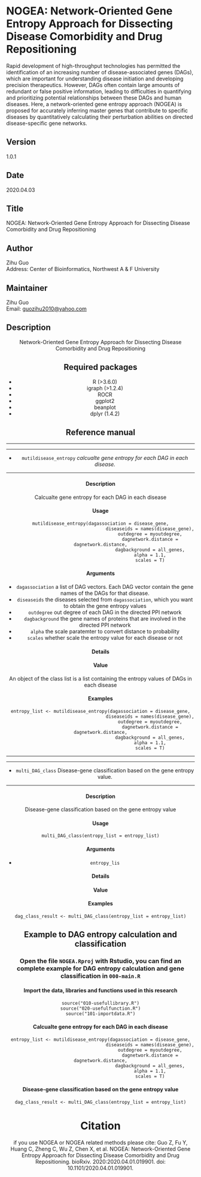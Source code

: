 # NOGEA: Network-Oriented Gene Entropy Approach for Dissecting Disease Comorbidity and Drug Repositioning
Rapid development of high-throughput technologies has permitted the identification of an increasing number of disease-associated genes (DAGs), which are important for understanding disease initiation and developing precision therapeutics. However, DAGs often contain large amounts of redundant or false positive information, leading to difficulties in quantifying and prioritizing potential relationships between these DAGs and human diseases. Here, a network-oriented gene entropy approach (NOGEA) is proposed for accurately inferring master genes that contribute to specific diseases by quantitatively calculating their perturbation abilities on directed disease-specific gene networks. 

## Version
1.0.1

## Date 
2020.04.03

## Title
NOGEA: Network-Oriented Gene Entropy Approach for Dissecting Disease Comorbidity and Drug Repositioning

## Author
Zihu Guo <br>
Address: Center of Bioinformatics, Northwest A & F University

## Maintainer
Zihu Guo <br>
Email: <guozihu2010@yahoo.com>

## Description
<center> Network-Oriented Gene Entropy Approach for Dissecting Disease Comorbidity and Drug Repositioning

## Required packages
- R (>3.6.0)
- igraph (>1.2.4)
- ROCR 
- ggplot2
- beanplot
- dplyr (1.4.2)

## Reference manual
------------------------------------------------------------------------------ 
------------------------------------------------------------------------------
* `mutildisease_entropy` *calcualte gene entropy for each DAG in each disease.* 

------------------------------------------------------------------------------
####  Description
Calcualte gene entropy for each DAG in each disease
####  Usage
```
mutildisease_entropy(dagassociation = disease_gene,
                                     diseaseids = names(disease_gene),
                                     outdegree = myoutdegree,
                                     dagnetwork.distance = dagnetwork.distance,
                                     dagbackground = all_genes,
                                     alpha = 1.1,
                                     scales = T)
```
     
####  Arguments
- `dagassociation` a list of DAG vectors. Each DAG vector contain the gene names of the DAGs for that disease.
- `diseaseids` the diseases selected from `dagassociation`, which you want to obtain the gene entropy values
- `outdegree` out degree of each DAG in the directed PPI network
- `dagbackground` the gene names of proteins that are involved in the directed PPI network
- `alpha` the scale paratemter to convert distance to probability
- `scales` whether scale the entropy value for each disease or not

####  Details

####  Value
An object of the class list is a list containing the entropy values of DAGs in each disease 

####  Examples
```
entropy_list <- mutildisease_entropy(dagassociation = disease_gene,
                                     diseaseids = names(disease_gene),
                                     outdegree = myoutdegree,
                                     dagnetwork.distance = dagnetwork.distance,
                                     dagbackground = all_genes,
                                     alpha = 1.1,
                                     scales = T)
```

------------------------------------------------------------------------------
------------------------------------------------------------------------------
* `multi_DAG_class` Disease-gene classification based on the gene entropy value. 

------------------------------------------------------------------------------

#### Description 
Disease-gene classification based on the gene entropy value
#### Usage 
```
multi_DAG_class(entropy_list = entropy_list)
``` 
#### Arguments
- `entropy_lis`
#### Details 

#### Value 

#### Examples  
```
dag_class_result <- multi_DAG_class(entropy_list = entropy_list)
``` 


## Example to DAG entropy calculation and classification
### Open the file `NOGEA.Rproj` with Rstudio, you can find an complete example for DAG entropy calculation and gene classification in `000-main.R`
#### Import the data, libraries and functions used in this research
```
source("010-usefullibrary.R")
source("020-usefulfunction.R")
source("101-importdata.R")
```

#### Calcualte gene entropy for each DAG in each disease
```
entropy_list <- mutildisease_entropy(dagassociation = disease_gene,
                                     diseaseids = names(disease_gene),
                                     outdegree = myoutdegree,
                                     dagnetwork.distance = dagnetwork.distance,
                                     dagbackground = all_genes,
                                     alpha = 1.1,
                                     scales = T)
```

#### Disease-gene classification based on the gene entropy value

```
dag_class_result <- multi_DAG_class(entropy_list = entropy_list)
```

# Citation
if you use NOGEA or NOGEA related methods please cite:
Guo Z, Fu Y, Huang C, Zheng C, Wu Z, Chen X, et al. NOGEA: Network-Oriented Gene Entropy Approach for Dissecting Disease Comorbidity and Drug Repositioning. bioRxiv. 2020:2020.04.01.019901. doi: 10.1101/2020.04.01.019901.
